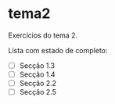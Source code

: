 # tema2

Exercícios do tema 2.

Lista com estado de completo:
- [ ] Secção 1.3
- [ ] Secção 1.4
- [ ] Secção 2.2
- [ ] Secção 2.5
